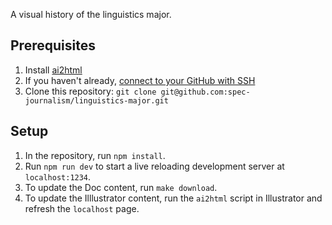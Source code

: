 A visual history of the linguistics major.

## Prerequisites

1. Install [ai2html](http://ai2html.org/)
2. If you haven't already, [connect to your GitHub with SSH](https://help.github.com/en/articles/connecting-to-github-with-ssh)
3. Clone this repository: `git clone git@github.com:spec-journalism/linguistics-major.git`

## Setup

1. In the repository, run `npm install`.
2. Run `npm run dev` to start a live reloading development server at `localhost:1234`.
3. To update the Doc content, run `make download`.
4. To update the Illlustrator content, run the `ai2html` script in Illustrator and refresh the `localhost` page.
